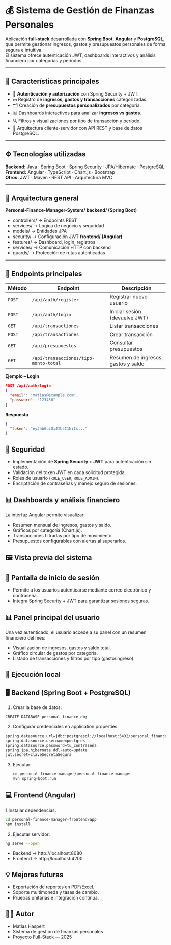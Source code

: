 # 💰 Sistema de Gestión de Finanzas Personales

Aplicación **full-stack** desarrollada con **Spring Boot**, **Angular** y **PostgreSQL**, que permite gestionar ingresos, gastos y presupuestos personales de forma segura e intuitiva.  
El sistema ofrece autenticación JWT, dashboards interactivos y análisis financiero por categorías y períodos.

---

## 🚀 Características principales

- 🔑 **Autenticación y autorización** con Spring Security + JWT.  
- 💵 Registro de **ingresos, gastos y transacciones** categorizadas.  
- 🗂️ Creación de **presupuestos personalizados** por categoría.  
- 📊 Dashboards interactivos para analizar **ingresos vs gastos**.  
- 🔍 Filtros y visualizaciones por tipo de transacción y período.  
- 🧩 Arquitectura cliente-servidor con API REST y base de datos PostgreSQL.

---

## ⚙️ Tecnologías utilizadas

**Backend:** Java · Spring Boot · Spring Security · JPA/Hibernate · PostgreSQL  
**Frontend:** Angular · TypeScript · Chart.js · Bootstrap  
**Otros:** JWT · Maven · REST API · Arquitectura MVC  

---

## 🧠 Arquitectura general

**Personal-Finance-Manager-System/**
**backend/ (Spring Boot)**
- controllers/ → Endpoints REST
- services/ → Lógica de negocio y seguridad
- models/ → Entidades JPA
- security/ → Configuración JWT
**frontend/ (Angular)**
- features/ → Dashboard, login, registros
- services/ → Comunicación HTTP con backend
- guards/ → Protección de rutas autenticadas

---

## 📡 Endpoints principales

| Método | Endpoint | Descripción |
|--------|-----------|--------------|
| `POST` | `/api/auth/register` | Registrar nuevo usuario |
| `POST` | `/api/auth/login` | Iniciar sesión (devuelve JWT) |
| `GET` | `/api/transactiones` | Listar transacciones |
| `POST` | `/api/transactiones` | Crear transacción |
| `GET` | `/api/presupuestos` | Consultar presupuestos |
| `GET` | `/api/transacciones/tipo-monto-total` | Resumen de ingresos, gastos y saldo |

**Ejemplo – Login**
```json
POST /api/auth/login
{
  "email": "matias@example.com",
  "password": "123456"
}
```

**Respuesta**
```json
{
  "token": "eyJhbGciOiJIUzI1NiIs..."
}
```
## 🔐 Seguridad

- Implementación de **Spring Security + JWT** para autenticación sin estado.  
- Validación del token JWT en cada solicitud protegida.  
- Roles de usuario (`ROLE_USER`, `ROLE_ADMIN`).  
- Encriptación de contraseñas y manejo seguro de sesiones.

## 📊 Dashboards y análisis financiero
La interfaz Angular permite visualizar:
- Resumen mensual de ingresos, gastos y saldo.
- Gráficos por categoría (Chart.js).
- Transacciones filtradas por tipo de movimiento.
- Presupuestos configurables con alertas al superarlos.

## 🖼️ Vista previa del sistema
## 🔐 Pantalla de inicio de sesión
- Permite a los usuarios autenticarse mediante correo electrónico y contraseña.
- Integra Spring Security + JWT para garantizar sesiones seguras.

## 📊 Panel principal del usuario
Una vez autenticado, el usuario accede a su panel con un resumen financiero del mes:
- Visualización de ingresos, gastos y saldo total.
- Gráfico circular de gastos por categoría.
- Listado de transacciones y filtros por tipo (gasto/ingreso).

## 🧩 Ejecución local
## 🖥️ Backend (Spring Boot + PostgreSQL)
1.  Crear la base de datos:
  ```bash
  CREATE DATABASE personal_finance_db;
  ```
2. Configurar credenciales en application.properties:
  ```bash
  spring.datasource.url=jdbc:postgresql://localhost:5432/personal_finance_db
  spring.datasource.username=postgres
  spring.datasource.password=tu_contraseña
  spring.jpa.hibernate.ddl-auto=update
  jwt.secret=claveSecretaSegura
  ```
3. Ejecutar:
   ```bash
   cd personal-finance-manager/personal-finance-manager
   mvn spring-boot:run
   ```
## 💻 Frontend (Angular)
1.Instalar dependencias:
```bash
cd personal-finance-manager-frontend/app
npm install
```
2. Ejecutar servidor:
```bash
ng serve --open
```
- Backend → http://localhost:8080
- Frontend → http://localhost:4200

## 💡 Mejoras futuras
- Exportación de reportes en PDF/Excel.
- Soporte multimoneda y tasas de cambio.
- Pruebas unitarias e integración continua.

## 👨‍💻 Autor
- Matías Haspert
- Sistema de gestión de finanzas personales
- Proyecto Full-Stack — 2025 


